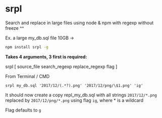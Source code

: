 # srpl
Search and replace in large files using node &amp; npm with regexp without freeze ^^

Ex. a large my_db.sql file 10GB ->

```bash
npm install srpl -g
```

**Takes 4 arguments, 3 first is required:**

srpl [ source_file search_regexp replace_regexp flag ]

From Terminal / CMD
```
srpl my_db.sql '2017/12/(.*?).png' '2017/12/png/\$1.png' 'ig'
```

It should now create a copy repl_my_db.sql with all strings `2017/12/*.png` replaced by `2017/12/png/*.png` using flag `ig`, where * is a wildcard

Flag defaults to `g`
